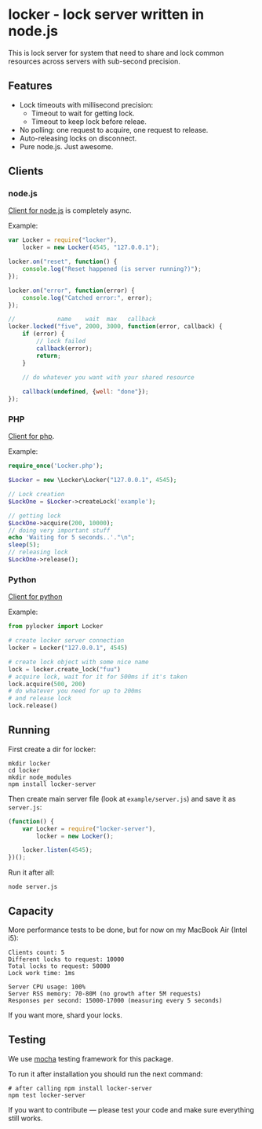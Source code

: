 locker - lock server written in node.js
===========================

This is lock server for system that need to share and lock common resources across servers with sub-second precision.

## Features

* Lock timeouts with millisecond precision:
    * Timeout to wait for getting lock.
    * Timeout to keep lock before releae.
* No polling: one request to acquire, one request to release.
* Auto-releasing locks on disconnect.
* Pure node.js. Just awesome.

## Clients

### node.js

[Client for node.js](https://github.com/bobrik/node-locker) is completely async.

Example:

```javascript
var Locker = require("locker"),
    locker = new Locker(4545, "127.0.0.1");

locker.on("reset", function() {
    console.log("Reset happened (is server running?)");
});

locker.on("error", function(error) {
    console.log("Catched error:", error);
});

//            name    wait  max   callback
locker.locked("five", 2000, 3000, function(error, callback) {
    if (error) {
        // lock failed
        callback(error);
        return;
    }

    // do whatever you want with your shared resource
    
    callback(undefined, {well: "done"});
});
```

### PHP

[Client for php](https://github.com/bobrik/php-locker).

Example:

```php
require_once('Locker.php');

$Locker = new \Locker\Locker("127.0.0.1", 4545);

// Lock creation
$LockOne = $Locker->createLock('example');

// getting lock
$LockOne->acquire(200, 10000);
// doing very important stuff
echo 'Waiting for 5 seconds..'."\n";
sleep(5);
// releasing lock
$LockOne->release();
```

### Python

[Client for python](https://github.com/bobrik/pylocker)

Example:

```python
from pylocker import Locker

# create locker server connection
locker = Locker("127.0.0.1", 4545)

# create lock object with some nice name
lock = locker.create_lock("fuu")
# acquire lock, wait for it for 500ms if it's taken
lock.acquire(500, 200)
# do whatever you need for up to 200ms
# and release lock
lock.release()
```

## Running

First create a dir for locker:

```
mkdir locker
cd locker
mkdir node_modules
npm install locker-server
```

Then create main server file (look at `example/server.js`) and save it as `server.js`:

```javascript
(function() {
    var Locker = require("locker-server"),
        locker = new Locker();

    locker.listen(4545);
})();
```

Run it after all:

```
node server.js
```

## Capacity

More performance tests to be done, but for now on my MacBook Air (Intel i5):

```
Clients count: 5
Different locks to request: 10000
Total locks to request: 50000
Lock work time: 1ms

Server CPU usage: 100%
Server RSS memory: 70-80M (no growth after 5M requests)
Responses per second: 15000-17000 (measuring every 5 seconds)
```

If you want more, shard your locks.

## Testing

We use [mocha](http://visionmedia.github.com/mocha/) testing framework for this package.

To run it after installation you should run the next command:

```
# after calling npm install locker-server
npm test locker-server
```

If you want to contribute — please test your code and make sure everything still works.
